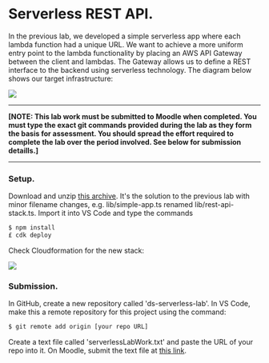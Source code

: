 # Serverless REST API.

In the previous lab, we developed a simple serverless app where each lambda function had a unique URL. 
We want to achieve a more uniform entry point to the lambda functionality by placing an AWS API Gateway between the client and lambdas. The Gateway allows us to define a REST interface to the backend using serverless technology. The diagram below shows our target infrastructure:

![][threetier]

-------------------------

__[NOTE: This lab work must be submitted to Moodle when completed. You must type the exact git commands provided during the lab as they form the basis for assessment. You should spread the effort required to complete the lab over the period involved. See below for submission detaills.]__

-----------------------------

### Setup.

Download and unzip [this archive][start]. It's the solution to the previous lab with minor filename changes, e.g. lib/simple-app.ts renamed lib/rest-api-stack.ts. Import it into VS Code and type the commands
~~~bash
$ npm install
£ cdk deploy
~~~
Check Cloudformation for the new stack:

![][stack]

### Submission.

In GitHub, create a new repository called 'ds-serverless-lab'. In VS Code, make this a remote repository for this project using the command:
~~~bash
$ git remote add origin [your repo URL]
~~~

Create a text file called 'serverlessLabWork.txt' and paste the URL of your repo into it. On Moodle, submit the text file at [this link][submit].


[start]: ./archive/start.zip
[stack]: ./img/stack.png
[threetier]: ./img/threetier.png
[submit]: https://moodle.wit.ie/course/view.php?id=199949&section=1
